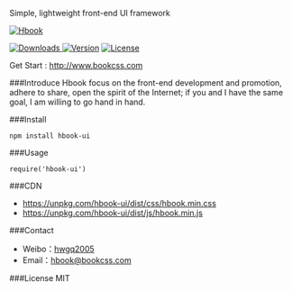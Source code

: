 Simple, lightweight front-end UI framework

[![Hbook](http://www.bookcss.com/docs/images/banner.jpg)](http://www.bookcss.com)

<p align="left">
<a href="https://www.npmjs.com/package/hbook-ui"><img src="https://img.shields.io/npm/dt/hbook-ui.svg" alt="Downloads"> </a><a href="https://www.npmjs.com/package/hbook-ui"><img src="https://img.shields.io/npm/v/hbook-ui.svg" alt="Version"></a> <a href="https://www.npmjs.com/package/hbook-ui"><img src="https://img.shields.io/npm/l/hbook-ui.svg" alt="License"></a>
</p>

Get Start : http://www.bookcss.com

###Introduce
Hbook focus on the front-end development and promotion, adhere to share, open the spirit of the Internet; if you and I have the same goal, I am willing to go hand in hand.

###Install
```
npm install hbook-ui  
```

###Usage
```
require('hbook-ui') 
```
###CDN

- https://unpkg.com/hbook-ui/dist/css/hbook.min.css
- https://unpkg.com/hbook-ui/dist/js/hbook.min.js

###Contact

- Weibo：[hwgq2005](http://www.weibo.com/hwgq2005) 
- Email：hbook@bookcss.com

###License
MIT